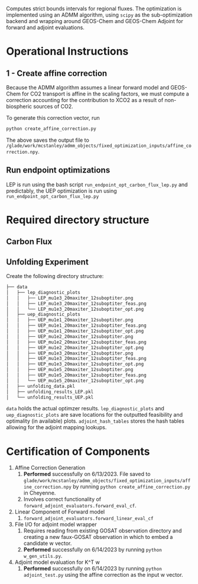 Computes strict bounds intervals for regional fluxes. The optimization is implemented
using an ADMM algorithm, using `scipy` as the sub-optimization backend and wrapping around
GEOS-Chem and GEOS-Chem Adjoint for forward and adjoint evaluations.

# Operational Instructions
## 1 - Create affine correction
Because the ADMM algorithm assumes a linear forward model and GEOS-Chem for CO2 transport is affine in the scaling factors, we must compute a correction accounting for the contribution to XCO2 as a result of non-biospheric sources of CO2.

To generate this correction vector, run
```bash
python create_affine_correction.py
```
The above saves the output file to `/glade/work/mcstanley/admm_objects/fixed_optimization_inputs/affine_correction.npy`.

## Run endpoint optimizations
LEP is run using the bash script `run_endpoint_opt_carbon_flux_lep.py` and predictably, the UEP optimization is run using `run_endpoint_opt_carbon_flux_lep.py`

# Required directory structure
## Carbon Flux
>>

## Unfolding Experiment
Create the following directory structure:
```bash
├── data
│   ├── lep_diagnostic_plots
│   │   ├── LEP_mu1e3_20maxiter_12suboptiter.png
│   │   ├── LEP_mu1e3_20maxiter_12suboptiter_feas.png
│   │   └── LEP_mu1e3_20maxiter_12suboptiter_opt.png
│   ├── uep_diagnostic_plots
│   │   ├── UEP_mu1e1_20maxiter_12suboptiter.png
│   │   ├── UEP_mu1e1_20maxiter_12suboptiter_feas.png
│   │   ├── UEP_mu1e1_20maxiter_12suboptiter_opt.png
│   │   ├── UEP_mu1e2_20maxiter_12suboptiter.png
│   │   ├── UEP_mu1e2_20maxiter_12suboptiter_feas.png
│   │   ├── UEP_mu1e2_20maxiter_12suboptiter_opt.png
│   │   ├── UEP_mu1e3_20maxiter_12suboptiter.png
│   │   ├── UEP_mu1e3_20maxiter_12suboptiter_feas.png
│   │   ├── UEP_mu1e3_20maxiter_12suboptiter_opt.png
│   │   ├── UEP_mu1e5_20maxiter_12suboptiter.png
│   │   ├── UEP_mu1e5_20maxiter_12suboptiter_feas.png
│   │   └── UEP_mu1e5_20maxiter_12suboptiter_opt.png
│   ├── unfolding_data.pkl
│   ├── unfolding_results_LEP.pkl
│   └── unfolding_results_UEP.pkl
```
`data` holds the actual optimzer results. `lep_diagnostic_plots` and `uep_diagnostic_plots` are save locations for the outputted feasibility and optimality (in available) plots. `adjoint_hash_tables` stores the hash tables allowing for the adjoint mapping lookups.

# Certification of Components
1. Affine Correction Generation
    1. __Performed__ successfully on 6/13/2023. File saved to `glade/work/mcstanley/admm_objects/fixed_optimization_inputs/affine_correction.npy` by running `python create_affine_correction.py` in Cheyenne.
    2. Involves correct functionality of `forward_adjoint_evaluators.forward_eval_cf`.
2. Linear Component of Forward model
    1. `forward_adjoint_evaluators.forward_linear_eval_cf`
3. File I/O for adjoint model wrapper
    1. Requires reading from existing GOSAT observation directory and creating a new faux-GOSAT observation in which to embed a candidate w vector.
    2. __Performed__ successfully on 6/14/2023 by running `python w_gen_utils.py`.
4. Adjoint model evaluation for K^T w
    1. __Performed__ successfully on 6/14/2023 by running `python adjoint_test.py` using the affine correction as the input w vector.